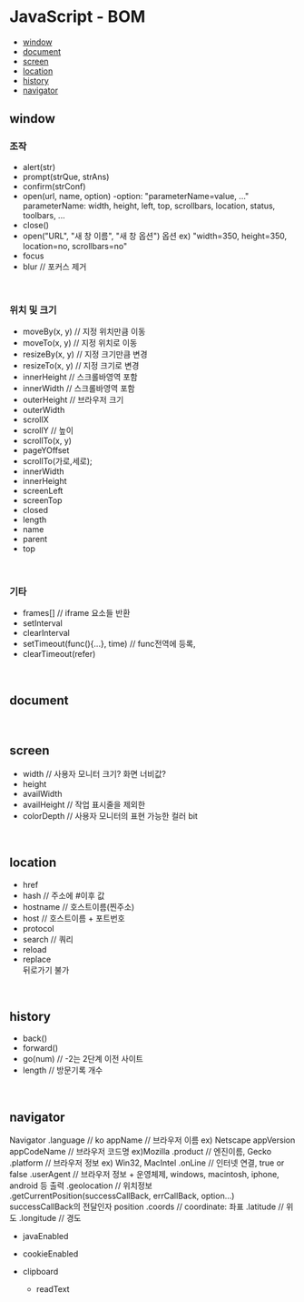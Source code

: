 # JavaScript - BOM

- [window](#window)
- [document](#document)
- [screen](#screen)
- [location](#location)
- [history](#history)
- [navigator](#navigator)

## window

### 조작

- alert(str)
- prompt(strQue, strAns)
- confirm(strConf)
- open(url, name, option)
  -option: "parameterName=value, ..."
  parameterName: width, height, left, top, scrollbars, location, status, toolbars, ...
- close()
- open("URL", "새 창 이름", "새 창 옵션")
  옵션 ex) "width=350, height=350, location=no, scrollbars=no"
- focus
- blur // 포커스 제거

<br />

### 위치 및 크기

- moveBy(x, y) // 지정 위치만큼 이동
- moveTo(x, y) // 지정 위치로 이동
- resizeBy(x, y) // 지정 크기만큼 변경
- resizeTo(x, y) // 지정 크기로 변경
- innerHeight // 스크롤바영역 포함
- innerWidth // 스크롤바영역 포함
- outerHeight // 브라우저 크기
- outerWidth
- scrollX
- scrollY // 높이
- scrollTo(x, y)
- pageYOffset
- scrollTo(가로,세로);
- innerWidth
- innerHeight
- screenLeft
- screenTop
- closed
- length
- name
- parent
- top

<br />

### 기타

- frames[] // iframe 요소들 반환
- setInterval
- clearInterval
- setTimeout(func(){...}, time) // func전역에 등록,
- clearTimeout(refer)

<br />

## document

<br />

## screen

- width // 사용자 모니터 크기? 화면 너비값?
- height
- availWidth
- availHeight // 작업 표시줄을 제외한
- colorDepth // 사용자 모니터의 표현 가능한 컬러 bit

<br />

## location

- href
- hash // 주소에 #이후 값
- hostname // 호스트이름(찐주소)
- host // 호스트이름 + 포트번호
- protocol
- search // 쿼리
- reload
- replace\
   뒤로가기 불가

<br />

## history

- back()
- forward()
- go(num) // -2는 2단계 이전 사이트
- length // 방문기록 개수

<br />

## navigator

Navigator
.language // ko
appName // 브라우저 이름 ex) Netscape
appVersion
appCodeName // 브라우저 코드명 ex)Mozilla
.product // 엔진이름, Gecko
.platform // 브라우저 정보 ex) Win32, MacIntel
.onLine // 인터넷 연결, true or false
.userAgent // 브라우저 정보 + 운영체제, windows, macintosh, iphone, android 등 출력
.geolocation // 위치정보
.getCurrentPosition(successCallBack, errCallBack, option...)
successCallBack의 전달인자 position
.coords // coordinate: 좌표
.latitude // 위도
.longitude // 경도

- javaEnabled
- cookieEnabled

- clipboard
  - readText
